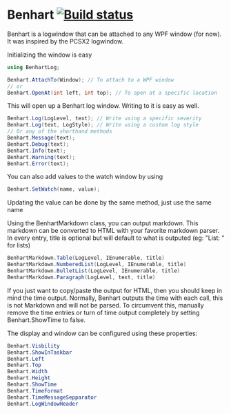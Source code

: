 Benhart [![Build status](https://ci.appveyor.com/api/projects/status/hpn5ro6k640bt164)](https://ci.appveyor.com/project/arxae/benhart)
=======
Benhart is a logwindow that can be attached to any WPF window (for now). It was inspired by the PCSX2 logwindow.

Initializing the window is easy

``` csharp
using BenhartLog;

Benhart.AttachTo(Window); // To attach to a WPF window
// or
Benhart.OpenAt(int left, int top); // To open at a specific location
``` 

This will open up a Benhart log window. Writing to it is easy as well.

``` csharp
Benhart.Log(LogLevel, text); // Write using a specific severity
Benhart.Log(text, LogStyle); // Write using a custom log style
// Or any of the shorthand methods
Benhart.Message(text);
Benhart.Debug(text);
Benhart.Info(text);
Benhart.Warning(text);
Benhart.Error(text);
``` 

You can also add values to the watch window by using
``` csharp
Benhart.SetWatch(name, value);
```
Updating the value can be done by the same method, just use the same name

Using the BenhartMarkdown class, you can output markdown. This markdown can be converted to HTML with your favorite markdown parser.
In every entry, title is optional but will default to what is outputed (eg: "List: " for lists)
``` csharp
BenhartMarkdown.Table(LogLevel, IEnumerable, title)
BenhartMarkdown.NumberedList(LogLevel, IEnumerable, title)
BenhartMarkdown.BulletList(LogLevel, IEnumerable, title)
BenhartMarkdown.Paragraph(LogLevel, text, title)
```
If you just want to copy/paste the output for HTML, then you should keep in mind the time output. Normally, Benhart outputs the time with each call, this is not Markdown and will not be parsed. To circumvent this, manually remove the time entries or turn of time output completely by setting Benhart.ShowTime to false.	

The display and window can be configured using these properties:
``` csharp
Benhart.Visbility
Benhart.ShowInTaskbar
Benhart.Left
Benhart.Top
Benhart.Width
Benhart.Height
Benhart.ShowTime
Benhart.TimeFormat
Benhart.TimeMessageSepparator
Benhart.LogWindowHeader
``` 